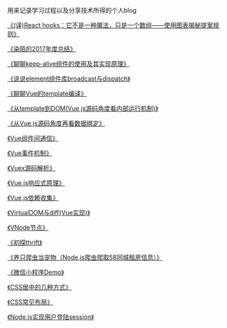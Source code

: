 用来记录学习过程以及分享技术所得的个人blog

[《(译)React hooks：它不是一种魔法，只是一个数组——使用图表揭秘提案规则》](/blogs/(译)Reacthooks：它不是一种魔法，只是一个数组——使用图表揭秘提案规则.MarkDown)

[《染陌的2017年度总结》](/blogs/染陌的2017年度总结.MarkDown)

[《聊聊keep-alive组件的使用及其实现原理》](/blogs/聊聊keep-alive组件的使用及其实现原理.MarkDown)

[《说说element组件库broadcast与dispatch》](/blogs/说说element组件库broadcast与dispatch.MarkDown)

[《聊聊Vue的template编译》](/blogs/聊聊Vue的template编译.MarkDown)

[《从template到DOM(Vue.js源码角度看内部运行机制)》](/blogs/从template到DOM(Vue.js源码角度看内部运行机制).MarkDown)

[《从Vue.js源码角度再看数据绑定》](/blogs/从Vue.js源码角度再看数据绑定.MarkDown)

[《Vue组件间通信》](/blogs/Vue组件间通信.MarkDown)

[《Vue事件机制》](/blogs/Vue事件机制.MarkDown)

[《Vuex源码解析》](/blogs/Vuex源码解析.MarkDown)

[《Vue.js响应式原理》](/blogs/Vue.js响应式原理.MarkDown)

[《Vue.js依赖收集》](/blogs/Vue.js依赖收集.MarkDown)

[《VirtualDOM与diff(Vue实现)》](/blogs/VirtualDOM与diff(Vue实现).MarkDown)

[《VNode节点》](/blogs/VNode节点.MarkDown)

[《初探thrift》](/blogs/初探thrift.MarkDown)

[《养只爬虫当宠物（Node.js爬虫爬取58同城租房信息）》](/blogs/养只爬虫当宠物（Node.js爬虫爬取58同城租房信息）.MarkDown)

[《微信小程序Demo》](/blogs/微信小程序Demo.MarkDown)

[《CSS居中的几种方式》](/blogs/CSS居中的几种方式.MarkDown)

[《CSS常见布局》](/blogs/CSS常见布局.MarkDown)

[《Node.js实现用户登陆session》](/blogs/Node.js实现用户登陆session.MarkDown)